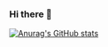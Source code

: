 ### Hi there 👋

[![Anurag's GitHub stats](https://github-readme-stats.vercel.app/api?username=EdsonAndrad3)](https://github.com/anuraghazra/github-readme-stats)
